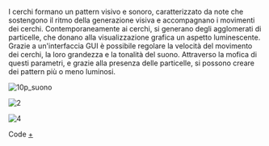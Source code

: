 I cerchi formano un pattern visivo e sonoro, caratterizzato da note che sostengono il ritmo della generazione visiva e accompagnano i movimenti dei cerchi.
Contemporaneamente ai cerchi, si generano degli agglomerati di particelle, che donano alla visualizzazione grafica un aspetto luminescente. 
Grazie a un'interfaccia GUI è possibile regolare la velocità del movimento dei cerchi, la loro grandezza e la tonalità del suono.
Attraverso la mofica di questi parametri, e grazie alla presenza delle particelle, si possono creare dei pattern più o meno luminosi.

![10p_suono](https://user-images.githubusercontent.com/79698172/121588145-7b8b5500-ca2d-11eb-90f6-4f9a856f445c.jpg)

![2](https://user-images.githubusercontent.com/79698172/121588175-8514bd00-ca2d-11eb-80b2-5a1d97a758e7.jpg)

![4](https://user-images.githubusercontent.com/79698172/121588192-8b0a9e00-ca2d-11eb-86c8-c33b22b48893.jpg)

Code [+](https://editor.p5js.org/Alessia97/full/pmfAwsLcg)


